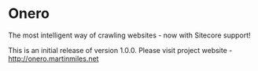 # Onero
The most intelligent way of crawling websites - now with Sitecore support!

This is an initial release of version 1.0.0. Please visit project website - http://onero.martinmiles.net